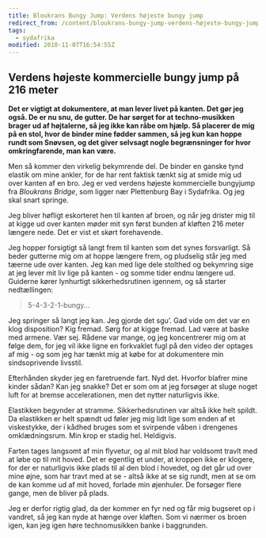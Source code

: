 ```yaml
---
title: Bloukrans Bungy Jump: Verdens højeste bungy jump
redirect_from: /content/bloukrans-bungy-jump-verdens-højeste-bungy-jump
tags:
  - sydafrika
modified: 2010-11-07T16:54:55Z
---
```


Verdens højeste kommercielle bungy jump på 216 meter
----------------------------------------------------

**Det er vigtigt at dokumentere, at man lever livet på kanten. Det gør jeg også. De er nu snu, de gutter. De har sørget for at techno-musikken brager ud af højtalerne, så jeg ikke kan råbe om hjælp. Så placerer de mig på en stol, hvor de binder mine fødder sammen, så jeg kun kan hoppe rundt som Snøvsen, og det giver selvsagt nogle begrænsninger for hvor omkringfarende, man kan være.**

Men så kommer den virkelig bekymrende del. De binder en ganske tynd elastik om mine ankler, for de har rent faktisk tænkt sig at smide mig ud over kanten af en bro. Jeg er ved verdens højeste kommercielle bungyjump fra _Bloukrans Bridge_, som ligger nær Plettenburg Bay i Sydafrika. Og jeg skal snart springe.

Jeg bliver høfligt eskorteret hen til kanten af broen, og når jeg drister mig til at kigge ud over kanten møder mit syn først bunden af kløften 216 meter længere nede. Det er vist et skørt forehavende.

Jeg hopper forsigtigt så langt frem til kanten som det synes forsvarligt. Så beder gutterne mig om at hoppe længere frem, og pludselig står jeg med tæerne ude over kanten. Jeg kan med lige dele stolthed og bekymring sige at jeg lever mit liv lige på kanten - og somme tider endnu længere ud. Guiderne kører lynhurtigt sikkerhedsrutinen igennem, og så starter nedtællingen:

> 5-4-3-2-1-bungy…

Jeg springer så langt jeg kan. Jeg gjorde det sgu’. Gad vide om det var en klog disposition? Kig fremad. Sørg for at kigge fremad. Lad være at baske med armene. Vær sej. Rådene var mange, og jeg koncentrerer mig om at følge dem, for jeg vil ikke ligne en forkvaklet fugl på den video der optages af mig - og som jeg har tænkt mig at købe for at dokumentere min sindsoprivende livsstil.

Efterhånden skyder jeg en faretruende fart. Nyd det. Hvorfor blafrer mine kinder sådan? Kan jeg snakke? Det er som om at jeg forsøger at sluge noget luft for at bremse accelerationen, men det nytter naturligvis ikke.

Elastikken begynder at stramme. Sikkerhedsrutinen var altså ikke helt spildt. Da elastikken er helt spændt ud føler jeg mig lidt lige som enden af et viskestykke, der i kådhed bruges som et svirpende våben i drengenes omklædningsrum. Min krop er stadig hel. Heldigvis.

Farten tages langsomt af min flyvetur, og al mit blod har voldsomt travlt med at løbe op til mit hoved. Det er egentlig et under, at kroppen ikke er klogere, for der er naturligvis ikke plads til al den blod i hovedet, og det går ud over mine øjne, som har travt med at se - altså ikke at se sig rundt, men at se om de kan komme ud af mit hoved, forlade min øjenhuler. De forsøger flere gange, men de bliver på plads.

Jeg er derfor rigtig glad, da der kommer en fyr ned og får mig bugseret op i vandret, så jeg kan nyde at hænge over kløften. Som vi nærmer os broen igen, kan jeg igen høre technomusikken banke i baggrunden.
